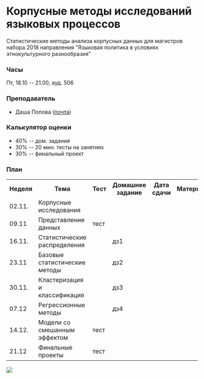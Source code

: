 # Корпусные методы исследований языковых процессов

Статистические методы анализа корпусных данных для магистров набора 2018 направления "Языковая политика в условиях этнокультурного разнообразия"

### Часы

Пт, 18.10 -- 21.00, ауд. 506

### Преподаватель
* Даша Попова ([почта](mailto:daschapopowa@gmail.com))

### Калькулятор оценки
* 40% -- дом. задания
* 30% -- 20 мин. тесты на занятиях
* 30% -- финальный проект

### План
<table>
  <tr>
    <th>Неделя</th>
    <th>Тема</th>
    <th>Тест</th>
    <th>Домашнее задание</th>
    <th>Дата сдачи</th>
    <th>Материалы</th>
  </tr>
  <tr>
    <td>02.11.</td>
    <td>Корпусные исследования</td>
    <td></td>
    <td></td>
    <td></td>
    <td>
    </td>
  </tr>
    <tr>
    <td>09.11</td>
    <td>Представление данных</td>
    <td>тест</td>
    <td></td>
    <td></td>
    <td> 
      </td>
  </tr>
  <tr>
    <td>16.11.</td>
    <td>Статистические распределения</td>
    <td></td>
    <td>дз1</td>
    <td></td>
    <td>
    </td>
  </tr>
    <tr>
    <td>23.11</td>
    <td>Базовые статистические методы</td>
    <td></td>  
    <td>дз2</td>
    <td></td>
    <td> 
      </td>
  </tr>
  <tr>
    <td>30.11.</td>
    <td>Кластеризация и классификация</td>
    <td></td>
    <td>дз3</td>
    <td></td>
    <td>
    </td>
  </tr>
    <tr>
    <td>07.12</td>
    <td>Регрессионные методы</td>
    <td></td>  
    <td>дз4</td>
    <td></td>
    <td> 
      </td>
  </tr>
  <tr>
    <td>14.12.</td>
    <td>Модели со смешанным эффектом</td>
    <td>тест</td>
    <td></td>
    <td></td>
    <td>
    </td>
  </tr>
    <tr>
    <td>21.12</td>
    <td>Финальные проекты</td>
    <td>тест</td>
    <td></td>  
    <td></td>
    <td> 
      </td>
  </tr> 
</table>

![](https://i.pinimg.com/originals/3a/65/a7/3a65a76a0573c717953e5dc40ae4bbf0.jpg)
